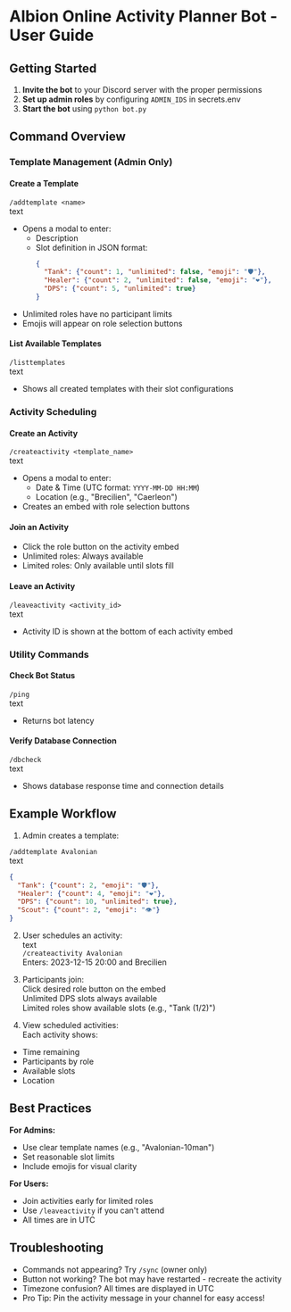 
# Albion Online Activity Planner Bot - User Guide

## Getting Started

1. **Invite the bot** to your Discord server with the proper permissions  
2. **Set up admin roles** by configuring `ADMIN_IDS` in secrets.env  
3. **Start the bot** using `python bot.py`

## Command Overview

### Template Management (Admin Only)

#### Create a Template

`/addtemplate <name>`  
text

- Opens a modal to enter:
  - Description
  - Slot definition in JSON format:
    ```json
    {
      "Tank": {"count": 1, "unlimited": false, "emoji": "🛡️"},
      "Healer": {"count": 2, "unlimited": false, "emoji": "❤️"},
      "DPS": {"count": 5, "unlimited": true}
    }
    ```
- Unlimited roles have no participant limits  
- Emojis will appear on role selection buttons

#### List Available Templates

`/listtemplates`  
text

- Shows all created templates with their slot configurations

### Activity Scheduling

#### Create an Activity

`/createactivity <template_name>`  
text

- Opens a modal to enter:
  - Date & Time (UTC format: `YYYY-MM-DD HH:MM`)
  - Location (e.g., "Brecilien", "Caerleon")
- Creates an embed with role selection buttons

#### Join an Activity

- Click the role button on the activity embed  
- Unlimited roles: Always available  
- Limited roles: Only available until slots fill

#### Leave an Activity

`/leaveactivity <activity_id>`  
text

- Activity ID is shown at the bottom of each activity embed

### Utility Commands

#### Check Bot Status

`/ping`  
text

- Returns bot latency

#### Verify Database Connection

`/dbcheck`  
text

- Shows database response time and connection details

## Example Workflow

1. Admin creates a template:

`/addtemplate Avalonian`  
text

```json
{
  "Tank": {"count": 2, "emoji": "🛡️"},
  "Healer": {"count": 4, "emoji": "❤️"},
  "DPS": {"count": 10, "unlimited": true},
  "Scout": {"count": 2, "emoji": "👁️"}
}
```

2. User schedules an activity:  
text  
`/createactivity Avalonian`  
Enters: 2023-12-15 20:00 and Brecilien

3. Participants join:  
Click desired role button on the embed  
Unlimited DPS slots always available  
Limited roles show available slots (e.g., "Tank (1/2)")

4. View scheduled activities:  
Each activity shows:
- Time remaining  
- Participants by role  
- Available slots  
- Location

## Best Practices

**For Admins:**
- Use clear template names (e.g., "Avalonian-10man")
- Set reasonable slot limits
- Include emojis for visual clarity

**For Users:**
- Join activities early for limited roles
- Use `/leaveactivity` if you can't attend
- All times are in UTC

## Troubleshooting

- Commands not appearing? Try `/sync` (owner only)
- Button not working? The bot may have restarted - recreate the activity
- Timezone confusion? All times are displayed in UTC
- Pro Tip: Pin the activity message in your channel for easy access!
